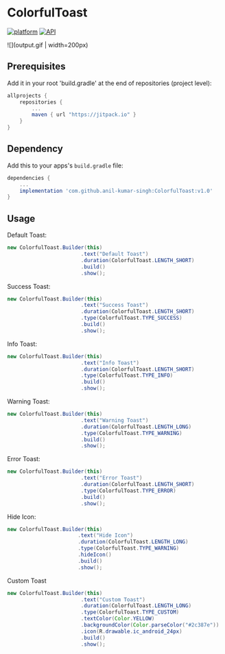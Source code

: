 # ColorfulToast
[![platform](https://img.shields.io/badge/platform-Android-yellow.svg)](https://www.android.com)
[![API](https://img.shields.io/badge/API-19%2B-brightgreen.svg?style=plastic)](https://android-arsenal.com/api?level=19)


![](output.gif | width=200px)

## Prerequisites

Add it in your root 'build.gradle' at the end of repositories (project level):

```gradle
allprojects {
	repositories {
		...
		maven { url "https://jitpack.io" }
	}
}
```

## Dependency

Add this to your apps's `build.gradle` file:

```gradle
dependencies {
	...
	implementation 'com.github.anil-kumar-singh:ColorfulToast:v1.0'
}
```
## Usage


Default Toast:

``` java
new ColorfulToast.Builder(this)
                        .text("Default Toast")
                        .duration(ColorfulToast.LENGTH_SHORT)
                        .build()
                        .show();
```
Success Toast:

``` java
new ColorfulToast.Builder(this)
                        .text("Success Toast")
                        .duration(ColorfulToast.LENGTH_SHORT)
                        .type(ColorfulToast.TYPE_SUCCESS)
                        .build()
                        .show();
```
Info Toast:

``` java
new ColorfulToast.Builder(this)
                        .text("Info Toast")
                        .duration(ColorfulToast.LENGTH_SHORT)
                        .type(ColorfulToast.TYPE_INFO)
                        .build()
                        .show();
```
Warning Toast:

``` java
new ColorfulToast.Builder(this)
                        .text("Warning Toast")
                        .duration(ColorfulToast.LENGTH_LONG)
                        .type(ColorfulToast.TYPE_WARNING)
                        .build()
                        .show();
```
Error Toast:

``` java
new ColorfulToast.Builder(this)
                        .text("Error Toast")
                        .duration(ColorfulToast.LENGTH_SHORT)
                        .type(ColorfulToast.TYPE_ERROR)
                        .build()
                        .show();
```
Hide Icon:

``` java
new ColorfulToast.Builder(this)
                       .text("Hide Icon")
                       .duration(ColorfulToast.LENGTH_LONG)
                       .type(ColorfulToast.TYPE_WARNING)
                       .hideIcon()
                       .build()
                       .show();
```
Custom Toast

``` java
new ColorfulToast.Builder(this)
                        .text("Custom Toast")
                        .duration(ColorfulToast.LENGTH_LONG)
                        .type(ColorfulToast.TYPE_CUSTOM)
                        .textColor(Color.YELLOW)
                        .backgroundColor(Color.parseColor("#2c387e"))
                        .icon(R.drawable.ic_android_24px)
                        .build()
                        .show();

```


